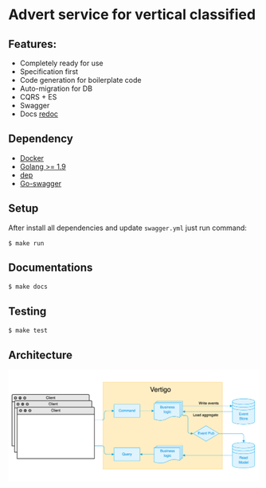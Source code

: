 # Advert service for vertical classified

## Features:
* Completely ready for use
* Specification first
* Code generation for boilerplate code
* Auto-migration for DB
* CQRS + ES
* Swagger
* Docs [redoc](https://github.com/Rebilly/ReDoc)

## Dependency
* [Docker](https://www.docker.com/)
* [Golang >= 1.9](https://golang.org/)
* [dep](https://github.com/golang/dep)
* [Go-swagger](https://github.com/go-swagger/go-swagger)

## Setup
After install all dependencies and update `swagger.yml` just run command:
```
$ make run
```

## Documentations
```
$ make docs
```

## Testing
```
$ make test
```

## Architecture
![architecture](https://raw.githubusercontent.com/kot13/vertigo/true-purpose/static/architecture.png)